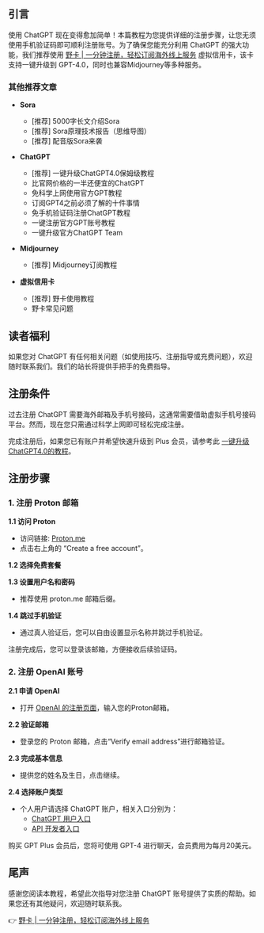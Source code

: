 ## 引言
使用 ChatGPT 现在变得愈加简单！本篇教程为您提供详细的注册步骤，让您无须使用手机验证码即可顺利注册账号。为了确保您能充分利用 ChatGPT 的强大功能，我们推荐使用 [野卡 | 一分钟注册，轻松订阅海外线上服务](https://bit.ly/bewildcard) 虚拟信用卡，该卡支持一键升级到 GPT-4.0，同时也兼容Midjourney等多种服务。

### 其他推荐文章

- **Sora** 
    - [推荐] 5000字长文介绍Sora 
    - [推荐] Sora原理技术报告（思维导图）
    - [推荐] 配音版Sora来袭

- **ChatGPT**
    - [推荐] 一键升级ChatGPT4.0保姆级教程
    - 比官网价格的一半还便宜的ChatGPT 
    - 免科学上网使用官方GPT教程
    - 订阅GPT4之前必须了解的十件事情
    - 免手机验证码注册ChatGPT教程
    - 一键注册官方GPT账号教程
    - 一键升级官方ChatGPT Team

- **Midjourney**
    - [推荐] Midjourney订阅教程 

- **虚拟信用卡**
    - [推荐] 野卡使用教程
    - 野卡常见问题 

## 读者福利
如果您对 ChatGPT 有任何相关问题（如使用技巧、注册指导或充费问题），欢迎随时联系我们。我们的站长将提供手把手的免费指导。

## 注册条件
过去注册 ChatGPT 需要海外邮箱及手机号接码，这通常需要借助虚拟手机号接码平台。然而，现在您只需通过科学上网即可轻松完成注册。

完成注册后，如果您已有账户并希望快速升级到 Plus 会员，请参考此 [一键升级ChatGPT4.0的教程](https://bit.ly/bewildcard)。

## 注册步骤

### 1. 注册 Proton 邮箱 
**1.1 访问 Proton**
- 访问链接: [Proton.me](https://proton.me/)
- 点击右上角的 “Create a free account”。

**1.2 选择免费套餐**

**1.3 设置用户名和密码**
- 推荐使用 proton.me 邮箱后缀。

**1.4 跳过手机验证**
- 通过真人验证后，您可以自由设置显示名称并跳过手机验证。

注册完成后，您可以登录该邮箱，方便接收后续验证码。

### 2. 注册 OpenAI 账号
**2.1 申请 OpenAI**
- 打开 [OpenAI 的注册页面](https://chat.openai.com/)，输入您的Proton邮箱。

**2.2 验证邮箱**
- 登录您的 Proton 邮箱，点击“Verify email address”进行邮箱验证。

**2.3 完成基本信息** 
- 提供您的姓名及生日，点击继续。

**2.4 选择账户类型**
- 个人用户请选择 ChatGPT 账户，相关入口分别为：
    - [ChatGPT 用户入口](https://chat.openai.com/)
    - [API 开发者入口](https://platform.openai.com/)

购买 GPT Plus 会员后，您将可使用 GPT-4 进行聊天，会员费用为每月20美元。

## 尾声
感谢您阅读本教程，希望此次指导对您注册 ChatGPT 账号提供了实质的帮助。如果您还有其他疑问，欢迎随时联系我。

👉 [野卡 | 一分钟注册，轻松订阅海外线上服务](https://bit.ly/bewildcard)